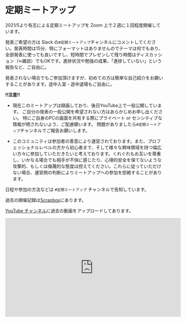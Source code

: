 # 定期ミートアップ

2021/5より有志による定期ミートアップを Zoom 上で２週に１回程度開催しています。

発表ご希望の方は Slack の``#定期ミートアップ``チャンネルにコメントしてください。発表時間は15分、特にフォーマットはありませんのでテーマは何でもあり、全部発表に使っても良いですし、短時間でプレゼンして残り時間はディスカッション（≒雑談）でもOKです。進捗状況や勉強の成果、「進捗していない」という報告など、ご自由に。

発表されない場合でもご参加頂けますが、初めての方は簡単な自己紹介をお願いすることがあります。途中入室・途中退場もご自由に。


**!!注意!!**

* 現在このミートアップは録画しており、後日YouTube上で一般公開しています。
ご自分の発表の一般公開を希望されない方はあらかじめお申し出ください。
特にご自身のPCの画面を共有する際にプライベート or センシティブな情報が晒されないよう、ご配慮願います。
問題がありましたら``#定期ミートアップ``チャンネルでご報告お願いします。

* このコミュニティは参加者の善意により運営されております。また、プロフェッショナルレベルの方から初心者まで、そして様々な興味領域を持つ幅広い方々に参加していただきたいと考えております。くれぐれもお互いを尊重し、いかなる場合でも相手が不快に感じたり、心理的安全を保てないような攻撃的、もしくは侮蔑的な態度は控えてください。これらに従っていただけない場合、運営側の判断によりミートアップへの参加を拒絶することがあります。

日程や参加の方法などは ``#定期ミートアップ`` チャンネルで告知しています。

過去の開催記録は[Scrapbox](https://scrapbox.io/prog-lang-sys-ja/%E5%AE%9A%E6%9C%9F%E3%83%9F%E3%83%BC%E3%83%88%E3%82%A2%E3%83%83%E3%83%97)にあります。

[YouTube チャンネル](https://www.youtube.com/channel/UCgb02BlIypK-283D46-C3lw)に過去の動画をアップロードしてあります。

<iframe width="560" height="315" src="https://www.youtube.com/embed/zA_Hy9E0cp4" title="YouTube video player" frameborder="0" allow="accelerometer; autoplay; clipboard-write; encrypted-media; gyroscope; picture-in-picture" allowfullscreen></iframe>
